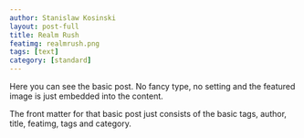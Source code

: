 ```yaml
---
author: Stanislaw Kosinski
layout: post-full
title: Realm Rush
featimg: realmrush.png
tags: [text]
category: [standard]
---
```

Here you can see the basic post. No fancy type, no setting and the featured image is just embedded into the content.

The front matter for that basic post just consists of the basic tags, author, title, featimg, tags and category.
